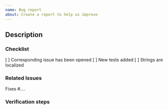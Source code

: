 ```yaml
---
name: Bug report
about: Create a report to help us improve
---
```


## Description
<!--
- What this pull request does.
- Bug fix, new feature, documentation change, etc.
-->

### Checklist
[ ] Corresponding issue has been opened
[ ] New tests added
[ ] Strings are localized

<!-- Uncomment for web client-related PRs
[ ] Verified on mobile
[ ] Verified on desktop
-->

### Related Issues
Fixes #....

### Verification steps
<!--
Describe how to validate your changes.
- Include screen shots if applicable.
- Note if migrations are required.
-->

